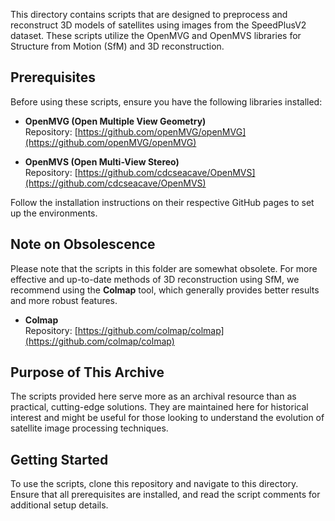 This directory contains scripts that are designed to preprocess and reconstruct 3D models of satellites using images from the SpeedPlusV2 dataset. These scripts utilize the OpenMVG and OpenMVS libraries for Structure from Motion (SfM) and 3D reconstruction.

## Prerequisites

Before using these scripts, ensure you have the following libraries installed:

- **OpenMVG (Open Multiple View Geometry)**  
  Repository: [https://github.com/openMVG/openMVG](https://github.com/openMVG/openMVG)
  
- **OpenMVS (Open Multi-View Stereo)**  
  Repository: [https://github.com/cdcseacave/OpenMVS](https://github.com/cdcseacave/OpenMVS)

Follow the installation instructions on their respective GitHub pages to set up the environments.

## Note on Obsolescence

Please note that the scripts in this folder are somewhat obsolete. For more effective and up-to-date methods of 3D reconstruction using SfM, we recommend using the **Colmap** tool, which generally provides better results and more robust features.

- **Colmap**  
  Repository: [https://github.com/colmap/colmap](https://github.com/colmap/colmap)

## Purpose of This Archive

The scripts provided here serve more as an archival resource than as practical, cutting-edge solutions. They are maintained here for historical interest and might be useful for those looking to understand the evolution of satellite image processing techniques.

## Getting Started

To use the scripts, clone this repository and navigate to this directory. Ensure that all prerequisites are installed, and read the script comments for additional setup details.